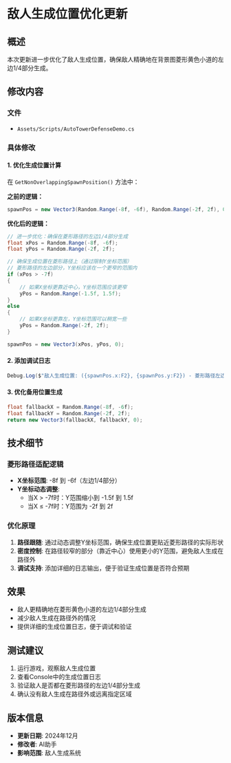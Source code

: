 # 敌人生成位置优化更新

## 概述
本次更新进一步优化了敌人生成位置，确保敌人精确地在背景图菱形黄色小道的左边1/4部分生成。

## 修改内容

### 文件
- `Assets/Scripts/AutoTowerDefenseDemo.cs`

### 具体修改

#### 1. 优化生成位置计算
在 `GetNonOverlappingSpawnPosition()` 方法中：

**之前的逻辑：**
```csharp
spawnPos = new Vector3(Random.Range(-8f, -6f), Random.Range(-2f, 2f), 0);
```

**优化后的逻辑：**
```csharp
// 进一步优化：确保在菱形路径的左边1/4部分生成
float xPos = Random.Range(-8f, -6f);
float yPos = Random.Range(-2f, 2f);

// 确保生成位置在菱形路径上（通过限制Y坐标范围）
// 菱形路径的左边部分，Y坐标应该在一个更窄的范围内
if (xPos > -7f)
{
    // 如果X坐标更靠近中心，Y坐标范围应该更窄
    yPos = Random.Range(-1.5f, 1.5f);
}
else
{
    // 如果X坐标更靠左，Y坐标范围可以稍宽一些
    yPos = Random.Range(-2f, 2f);
}

spawnPos = new Vector3(xPos, yPos, 0);
```

#### 2. 添加调试日志
```csharp
Debug.Log($"敌人生成位置: ({spawnPos.x:F2}, {spawnPos.y:F2}) - 菱形路径左边1/4部分");
```

#### 3. 优化备用位置生成
```csharp
float fallbackX = Random.Range(-8f, -6f);
float fallbackY = Random.Range(-2f, 2f);
return new Vector3(fallbackX, fallbackY, 0);
```

## 技术细节

### 菱形路径适配逻辑
- **X坐标范围**: -8f 到 -6f（左边1/4部分）
- **Y坐标动态调整**:
  - 当X > -7f时：Y范围缩小到 -1.5f 到 1.5f
  - 当X ≤ -7f时：Y范围为 -2f 到 2f

### 优化原理
1. **路径跟随**: 通过动态调整Y坐标范围，确保生成位置更贴近菱形路径的实际形状
2. **密度控制**: 在路径较窄的部分（靠近中心）使用更小的Y范围，避免敌人生成在路径外
3. **调试支持**: 添加详细的日志输出，便于验证生成位置是否符合预期

## 效果
- 敌人更精确地在菱形黄色小道的左边1/4部分生成
- 减少敌人生成在路径外的情况
- 提供详细的生成位置日志，便于调试和验证

## 测试建议
1. 运行游戏，观察敌人生成位置
2. 查看Console中的生成位置日志
3. 验证敌人是否都在菱形路径的左边1/4部分生成
4. 确认没有敌人生成在路径外或远离指定区域

## 版本信息
- **更新日期**: 2024年12月
- **修改者**: AI助手
- **影响范围**: 敌人生成系统 